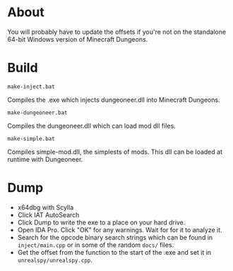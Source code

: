 
# About


You will probably have to update the offsets if you're not on the standalone 64-bit Windows version of Minecraft Dungeons.

# Build

`make-inject.bat`

Compiles the .exe which injects dungeoneer.dll into Minecraft Dungeons.

`make-dungeoneer.bat`

Compiles the dungeoneer.dll which can load mod dll files.

`make-simple.bat`

Compiles simple-mod.dll, the simplests of mods. This dll can be loaded at runtime with Dungeoneer.

# Dump

* x64dbg with Scylla
* Click IAT AutoSearch
* Click Dump to write the exe to a place on your hard drive.
* Open IDA Pro. Click "OK" for any warnings. Wait for for it to analyze it.
* Search for the opcode binary search strings which can be found in `inject/main.cpp` or in some of the random `docs/` files.
* Get the offset from the function to the start of the .exe and set it in `unrealspy/unrealspy.cpp`.
